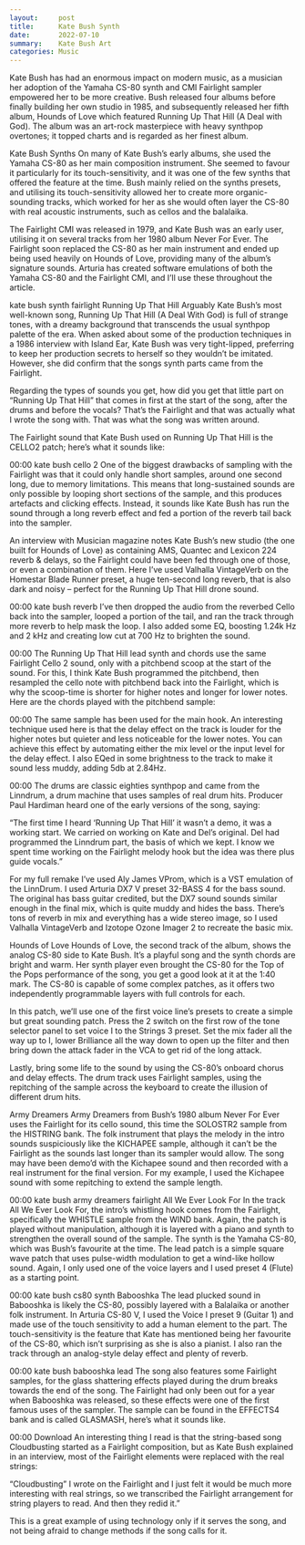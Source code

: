 ```yaml
---
layout:     post
title:      Kate Bush Synth
date:       2022-07-10
summary:    Kate Bush Art
categories: Music
---
```

Kate Bush has had an enormous impact on modern music, as a musician her adoption of the Yamaha CS-80 synth and CMI Fairlight sampler empowered her to be more creative. Bush released four albums before finally building her own studio in 1985, and subsequently released her fifth album, Hounds of Love which featured Running Up That Hill (A Deal with God). The album was an art-rock masterpiece with heavy synthpop overtones; it topped charts and is regarded as her finest album.

Kate Bush Synths
On many of Kate Bush’s early albums, she used the Yamaha CS-80 as her main composition instrument. She seemed to favour it particularly for its touch-sensitivity, and it was one of the few synths that offered the feature at the time. Bush mainly relied on the synths presets, and utilising its touch-sensitivity allowed her to create more organic-sounding tracks, which worked for her as she would often layer the CS-80 with real acoustic instruments, such as cellos and the balalaika.

The Fairlight CMI was released in 1979, and Kate Bush was an early user, utilising it on several tracks from her 1980 album Never For Ever. The Fairlight soon replaced the CS-80 as her main instrument and ended up being used heavily on Hounds of Love, providing many of the album’s signature sounds. Arturia has created software emulations of both the Yamaha CS-80 and the Fairlight CMI, and I’ll use these throughout the article.

 kate bush synth fairlight
Running Up That Hill
Arguably Kate Bush’s most well-known song, Running Up That Hill (A Deal With God) is full of strange tones, with a dreamy background that transcends the usual synthpop palette of the era. When asked about some of the production techniques in a 1986 interview with Island Ear, Kate Bush was very tight-lipped, preferring to keep her production secrets to herself so they wouldn’t be imitated. However, she did confirm that the songs synth parts came from the Fairlight.

Regarding the types of sounds you get, how did you get that little part on “Running Up That Hill” that comes in first at the start of the song, after the drums and before the vocals? That’s the Fairlight and that was actually what I wrote the song with. That was what the song was written around.

The Fairlight sound that Kate Bush used on Running Up That Hill is the CELLO2 patch; here’s what it sounds like:

00:00
 kate bush cello 2
One of the biggest drawbacks of sampling with the Fairlight was that it could only handle short samples, around one second long, due to memory limitations. This means that long-sustained sounds are only possible by looping short sections of the sample, and this produces artefacts and clicking effects. Instead, it sounds like Kate Bush has run the sound through a long reverb effect and fed a portion of the reverb tail back into the sampler. 

An interview with Musician magazine notes Kate Bush’s new studio (the one built for Hounds of Love) as containing AMS, Quantec and Lexicon 224 reverb &  delays, so the Fairlight could have been fed through one of those, or even a combination of them. Here I’ve used Valhalla VintageVerb on the Homestar Blade Runner preset, a huge ten-second long reverb, that is also dark and noisy – perfect for the Running Up That Hill drone sound.

00:00
 kate bush reverb
I’ve then dropped the audio from the reverbed Cello back into the sampler, looped a portion of the tail, and ran the track through more reverb to help mask the loop. I also added some EQ, boosting 1.24k Hz and 2 kHz and creating low cut at 700 Hz to brighten the sound.

00:00
The Running Up That Hill lead synth and chords use the same Fairlight Cello 2 sound, only with a pitchbend scoop at the start of the sound. For this, I think Kate Bush programmed the pitchbend, then resampled the cello note with pitchbend back into the Fairlight, which is why the scoop-time is shorter for higher notes and longer for lower notes. Here are the chords played with the pitchbend sample:

00:00
The same sample has been used for the main hook. An interesting technique used here is that the delay effect on the track is louder for the higher notes but quieter and less noticeable for the lower notes. You can achieve this effect by automating either the mix level or the input level for the delay effect. I also EQed in some brightness to the track to make it sound less muddy, adding 5db at 2.84Hz. 

00:00
The drums are classic eighties synthpop and came from the Linndrum, a drum machine that uses samples of real drum hits. Producer Paul Hardiman heard one of the early versions of the song, saying:

“The first time I heard ‘Running Up That Hill’ it wasn’t a demo, it was a working start. We carried on working on Kate and Del’s original. Del had programmed the Linndrum part, the basis of which we kept. I know we spent time working on the Fairlight melody hook but the idea was there plus guide vocals.”

For my full remake I’ve used Aly James VProm, which is a VST emulation of the LinnDrum. I used Arturia DX7 V preset 32-BASS 4 for the bass sound. The original has bass guitar credited, but the DX7 sound sounds similar enough in the final mix, which is quite muddy and hides the bass. There’s tons of reverb in mix and everything has a wide stereo image, so I used Valhalla VintageVerb and Izotope Ozone Imager 2 to recreate the basic mix.


Hounds of Love
Hounds of Love, the second track of the album, shows the analog CS-80 side to Kate Bush. It’s a playful song and the synth chords are bright and warm. Her synth player even brought the CS-80 for the Top of the Pops performance of the song, you get a good look at it at the 1:40 mark. The CS-80 is capable of some complex patches, as it offers two independently programmable layers with full controls for each.

In this patch, we’ll use one of the first voice line’s presets to create a simple but great sounding patch. Press the 2 switch on the first row of the tone selector panel to set voice I to the Strings 3 preset. Set the mix fader all the way up to I, lower Brilliance all the way down to open up the filter and then bring down the attack fader in the VCA to get rid of the long attack.

Lastly, bring some life to the sound by using the CS-80’s onboard chorus and delay effects. The drum track uses Fairlight samples, using the repitching of the sample across the keyboard to create the illusion of different drum hits.


Army Dreamers
Army Dreamers from Bush’s 1980 album Never For Ever uses the Fairlight for its cello sound, this time the SOLOSTR2 sample from the HISTRING bank. The folk instrument that plays the melody in the intro sounds suspiciously like the KICHAPEE sample, although it can’t be the Fairlight as the sounds last longer than its sampler would allow. The song may have been demo’d with the Kichapee sound and then recorded with a real instrument for the final version. For my example, I used the Kichapee sound with some repitching to extend the sample length.

00:00
 kate bush army dreamers fairlight
All We Ever Look For
In the track All We Ever Look For, the intro’s whistling hook comes from the Fairlight, specifically the WHISTLE sample from the WIND bank. Again, the patch is played without manipulation, although it is layered with a piano and synth to strengthen the overall sound of the sample. The synth is the Yamaha CS-80, which was Bush’s favourite at the time. The lead patch is a simple square wave patch that uses pulse-width modulation to get a wind-like hollow sound. Again, I only used one of the voice layers and I used preset 4 (Flute) as a starting point.

00:00
 kate bush cs80 synth
Babooshka
The lead plucked sound in Babooshka is likely the CS-80, possibly layered with a Balalaika or another folk instrument. In Arturia CS-80 V, I used the Voice I preset 9 (Guitar 1) and made use of the touch sensitivity to add a human element to the part. The touch-sensitivity is the feature that Kate has mentioned being her favourite of the CS-80, which isn’t surprising as she is also a pianist. I also ran the track through an analog-style delay effect and plenty of reverb.

00:00
 kate bush babooshka lead
The song also features some Fairlight samples, for the glass shattering effects played during the drum breaks towards the end of the song. The Fairlight had only been out for a year when Babooshka was released, so these effects were one of the first famous uses of the sampler. The sample can be found in the EFFECTS4 bank and is called GLASMASH, here’s what it sounds like.

00:00
Download
An interesting thing I read is that the string-based song Cloudbusting started as a Fairlight composition, but as Kate Bush explained in an interview, most of the Fairlight elements were replaced with the real strings: 

“Cloudbusting” I wrote on the Fairlight and I just felt it would be much more interesting with real strings, so we transcribed the Fairlight arrangement for string players to read. And then they redid it.” 

This is a great example of using technology only if it serves the song, and not being afraid to change methods if the song calls for it.

